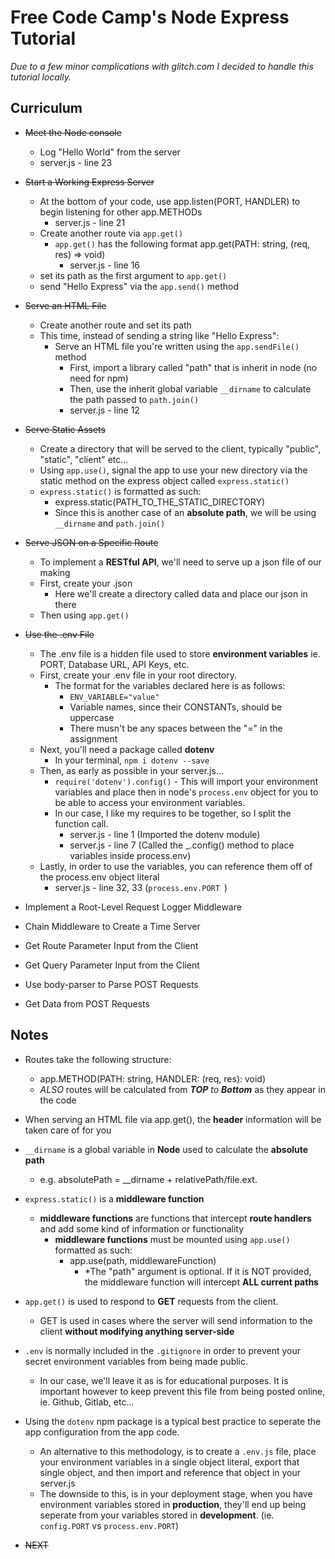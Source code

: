 # Free Code Camp's Node Express Tutorial
*Due to a few minor complications with glitch.com I decided to handle this tutorial locally.*

## Curriculum
* ~~Meet the Node console~~
  * Log "Hello World" from the server
  * server.js - line 23

* ~~Start a Working Express Server~~
  * At the bottom of your code, use app.listen(PORT, HANDLER) to begin listening for other app.METHODs
    * server.js - line 21
  * Create another route via ```app.get()```
    * ```app.get()``` has the following format app.get(PATH: string, (req, res) => void)
      * server.js - line 16
  * set its path as the first argument to ```app.get()```
  * send "Hello Express" via the ```app.send()``` method

* ~~Serve an HTML File~~
  * Create another route and set its path
  * This time, instead of sending a string like "Hello Express":
    * Serve an HTML file you're written using the ```app.sendFile()``` method
      * First, import a library called "path" that is inherit in node (no need for npm)
      * Then, use the inherit global variable ```__dirname``` to calculate the path passed to ```path.join()```
      * server.js - line 12

* ~~Serve Static Assets~~
  * Create a directory that will be served to the client, typically "public", "static", "client" etc...
  * Using ```app.use()```, signal the app to use your new directory via the static method on the express object called ```express.static()```
  * ```express.static()``` is formatted as such:
    * express.static(PATH_TO_THE_STATIC_DIRECTORY)
    * Since this is another case of an **absolute path**, we will be using ```__dirname``` and ```path.join()```

* ~~Serve JSON on a Specific Route~~
  * To implement a **RESTful API**, we'll need to serve up a json file of our making
  * First, create your .json
    * Here we'll create a directory called data and place our json in there
  * Then using ```app.get()```
 
* ~~Use the .env File~~
  * The .env file is a hidden file used to store **environment variables** ie. PORT, Database URL, API Keys, etc.
  * First, create your .env file in your root directory.
    * The format for the variables declared here is as follows:
      * ```ENV_VARIABLE="value"```
      * Variable names, since their CONSTANTs, should be uppercase
      * There musn't be any spaces between the "=" in the assignment
  * Next, you'll need a package called **dotenv**
    * In your terminal, ```npm i dotenv --save```
  * Then, as early as possible in your server.js...
    * ```require('dotenv').config()``` - This will import your environment variables and place then in node's ```process.env``` object for you to be able to access your environment variables.
    * In our case, I like my requires to be together, so I split the function call.
      * server.js - line 1 (Imported the dotenv module)
      * server.js - line 7 (Called the _.config() method to place variables inside process.env)
  * Lastly, in order to use the variables, you can reference them off of the process.env object literal
    * server.js - line 32, 33 (```process.env.PORT ```)

* Implement a Root-Level Request Logger Middleware
* Chain Middleware to Create a Time Server
* Get Route Parameter Input from the Client
* Get Query Parameter Input from the Client
* Use body-parser to Parse POST Requests
* Get Data from POST Requests

## Notes
* Routes take the following structure:
  * app.METHOD(PATH: string, HANDLER: (req, res): void)
  * *ALSO* routes will be calculated from ***TOP** to **Bottom*** as they appear in the code

* When serving an HTML file via app.get(), the **header** information will be taken care of for you

* ```__dirname``` is a global variable in **Node** used to calculate the **absolute path**
  * e.g. absolutePath = __dirname + relativePath/file.ext.

* ```express.static()``` is a **middleware function**
  * **middleware functions** are functions that intercept **route handlers** and add some kind of information or functionality
    * **middleware functions** must be mounted using ```app.use()``` formatted as such:
      * app.use(path, middlewareFunction)
        * *The "path" argument is optional. If it is NOT provided, the middleware function will intercept **ALL current paths**

* ```app.get()``` is used to respond to **GET** requests from the client. 
  * GET is used in cases where the server will send information to the client **without modifying anything server-side**

* ```.env``` is normally included in the ```.gitignore``` in order to prevent your secret environment variables from being made public.
  * In our case, we'll leave it as is for educational purposes. It is important however to keep prevent this file from being posted online, ie. Github, Gitlab, etc...

* Using the ```dotenv``` npm package is a typical best practice to seperate the app configuration from the app code.
  * An alternative to this methodology, is to create a ```.env.js``` file, place your environment variables in a single object literal, export that single object, and then import and reference that object in your server.js
  * The downside to this, is in your deployment stage, when you have environment variables stored in **production**, they'll end up being seperate from your variables stored in **development**. (ie. ```config.PORT``` vs ```process.env.PORT```)

* ~~NEXT~~